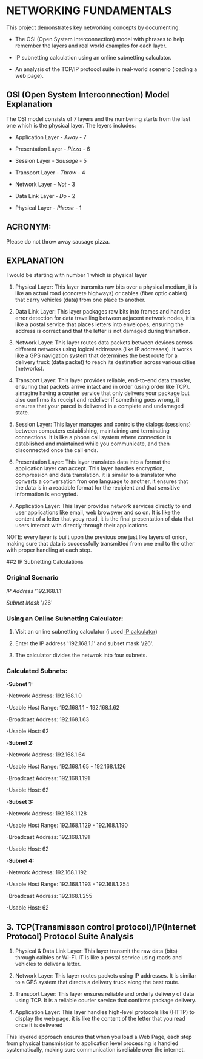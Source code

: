 # NETWORKING FUNDAMENTALS

This project demonstrates key networking concepts by documenting:

- The OSI (Open System Interconnection) model with phrases to help remember the layers and real world examples for each layer.

- IP subnetting calculation using an online subnetting calculator.

- An analysis of the TCP/IP protocol suite in real-world scenerio (loading a web page).


## OSI (Open System Interconnection) Model Explanation

The OSI model consists of 7 layers and the numbering starts from the last one which is the physical layer. The leyers includes:

- Application Layer  - *Away*    - 7

- Presentation Layer - *Pizza*   - 6

- Session Layer - *Sausage*      - 5

- Transport Layer - *Throw*      - 4

- Network Layer - *Not*          - 3

- Data Link Layer - *Do*         - 2

- Physical  Layer - *Please*     - 1

## ACRONYM: 

Please do not throw away sausage pizza.

## EXPLANATION

I would be starting with number 1 which is physical layer

1. Physical Layer: This layer transmits raw bits over a physical medium, it is like an actual road (concrete highways) or cables (fiber optic cables) that carry vehicles (data) from one place to another.

2. Data Link Layer: This layer packages raw bits into frames and handles error detection for data travelling between adjacent network nodes, it is like a postal service that places letters into envelopes, ensuring the address is correct and that the letter is not damaged during transition.

3. Network Layer: This layer routes data packets between devices across different networks using logical addresses (like IP addresses). It works like a GPS navigation system that determines the best route for a delivery truck (data packet) to reach its destination across various cities (networks).

4. Transport Layer: This layer provides reliable, end-to-end data transfer, ensuring that packets arrive intact and in order (using order like TCP). aimagine having a courier service that only delivers your package but also confirms its receipt and redeliver if something goes wrong, it ensures that your parcel is delivered in a complete and undamaged state.

5. Session Layer: This layer manages and controls the dialogs (sessions) between computers establishing, maintaining and terminating connections. It is like a phone call system where connection is established and maintained while you communicate, and then disconnected once the call ends.

6. Presentation Layer: This layer translates data into a format the application layer can accept. This layer handles encryption, compression and data translation. it is similar to a translator who converts a conversation fron one language to another, it ensures that the data is in a readable format for the recipient and that sensitive information is encrypted.

7. Application Layer: This layer provides network services directly to end user applications like email, web browswer and so on. It is like the content of a letter that youy read, it is the final presentation of data that users interact with directly through their applications.

NOTE: every layer is built upon the previous one just like layers of onion, making sure that data is successfully transmitted from one end to the other with proper handling at each step.

##2 IP Subnetting Calculations

### Original Scenario 

*IP Address* '192.168.1.1'      
 
*Subnet Mask* '/26'

### Using an Online Subnetting Calculator:

1. Visit an online subnetting calculator (i used [IP calculator](calculator.net/ip-subnet-calculator.html))

2. Enter the IP address '192.168.1.1' and subset mask '/26'.

3. The calculator divides the netwrok into four subnets.

### Calculated Subnets:

-**Subnet 1:**

 -Network Address: 192.168.1.0
 
 -Usable Host Range: 192.168.1.1 - 192.168.1.62

 -Broadcast Address: 192.168.1.63

 -Usable Host: 62

-**Subnet 2:**

 -Network Address: 192.168.1.64
 
 -Usable Host Range: 192.168.1.65 - 192.168.1.126

 -Broadcast Address: 192.168.1.191

 -Usable Host: 62

-**Subset 3:**

 -Network Address: 192.168.1.128

 -Usable Host Range: 192.168.1.129 - 192.168.1.190

 -Broadcast Address: 192.168.1.191

 -Usable Host: 62

-**Subnet 4:**

 -Network Address: 192.168.1.192

 -Usable Host Range: 192.168.1.193 - 192.168.1.254

 -Broadcast Address: 192.168.1.255

 -Usable Host: 62

## 3. TCP(Transmisson control protocol)/IP(Internet Protocol) Protocol Suite Analysis


1. Physical & Data Link Layer: This layer transmit the raw data (bits) through calbles or Wi-Fi. IT is like a postal service using roads and vehicles to deliver a letter.

2. Network Layer: This layer routes packets using IP addresses. It is similar to a GPS system that directs a delivery truck along the best route.

3. Transport Layer: This layer ensures reliable and orderly delivery of data using TCP. It is a reliable courier service that confirms package delivery.

4. Application Layer: This layer handles high-level protocols like (HTTP) to display the web page. it is like the content of the letter that you read once it is delivered

This layered approach ensures that when you load a Web Page, each step from physical transmission to application level processing is handled systematically, making sure communication is reliable over the internet.  

